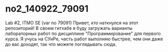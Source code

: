 # no2_140922_79091
Lab #2, ITMO SE (var no 79091)
Привет, кто наткнулся на этот репозиторий! В своем гитхабе я буду загружать варианты лабораторных работ по дисциплине "Программирование" для первого курса. Я учусь на СУиРе, часть работ выполняю быстрее, чем они даже до вас доходят, так что можете поглядывать сюда.
